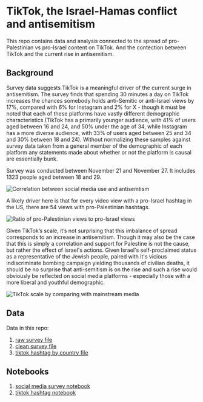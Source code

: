 # TikTok, the Israel-Hamas conflict and antisemitism 

This repo contains data and analysis connected to the spread of pro-Palestinian vs pro-Israel content on TikTok. And the contection between TikTok and the current rise in antisemitism. 

## Background

Survey data suggests TikTok is a meaningful driver of the current surge in antisemitism. The survey finds that spending 30 minutes a day on TikTok increases the chances somebody holds anti-Semitic or anti-Israel views by 17%, compared with 6% for Instagram and 2% for X - though it must be noted that each of these platforms have vastly different demographic characteristics (TikTok has a primarily younger audience, with 41% of users aged between 16 and 24, and 50% under the age of 34, while Instagram has a more diverse audience, with 33% of users aged between 25 and 34 and 30% between 18 and 24). Without normalizing these samples against survey data taken from a general member of the demographic of each platform any statements made about whether or not the platform is causal are essentially bunk.

Survey was conducted between November 21 and November 27. It includes 1323 people aged between 18 and 29. 

![Correlation between social media use and antisemtism](https://github.com/antgoldbloom/tiktok_israel_hamas/blob/main/charts/correlation_between_social_media_and_antisemitism.png)

A likely driver here is that for every video view with a pro-Israel hashtag in the US, there are 54 views with pro-Palestinian hashtags. 

![Ratio of pro-Palestinian views to pro-Israel views](https://github.com/antgoldbloom/tiktok_israel_hamas/blob/main/charts/20231210_us_top_hashtags_israel_hamas.png)

Given TikTok’s scale, it’s not surprising that this imbalance of spread corresponds to an increase in antisemitism. Though it may also be the case that this is simply a correlation and support for Palestine is not the cause, but rather the effect of Israel's actions. Given Israel's self-proclaimed status as a representative of the Jewish people, paired with it's vicious indiscriminate bombing campaign yielding thousands of civilian deaths, it should be no surprise that anti-semitism is on the rise and such a rise would obviously be reflected on social media platforms - especially those with a more liberal and youthful demographic.


![TikTok scale by comparing with mainstream media](https://github.com/antgoldbloom/tiktok_israel_hamas/blob/main/charts/free_palestine_vs_mainstream_media.png)

## Data

Data in this repo:
1. [raw survey file](data/generation_lab_survey/raw_survey_1323.xlsx)
2. [clean survey file](/data/generation_lab_survey/survey_israel_questions_clean.csv)
3. [tiktok hashtag by country file](/data/tiktok_hashtags/tiktok_hashtags_by_country_20231127_clean.csv.gz) 

## Notebooks

1. [social media survey notebook](social_media_survey_notebook.ipynb)
2. [tiktok hashtag notebook](tiktok_hashtag_notebook.ipynb)
